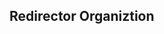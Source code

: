## Redirector Organiztion

<!--

**
Because I decided to choose a fox symbol for myself, I'm changing my nickname.
-->
